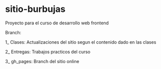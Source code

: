 # sitio-burbujas
Proyecto para el curso de desarrollo web frontend

Branch:

1_ Clases: Actualizaciones del sitio segun el contenido dado en las clases

2_ Entregas: Trabajos practicos del curso

3_ gh_pages: Branch del sitio online
